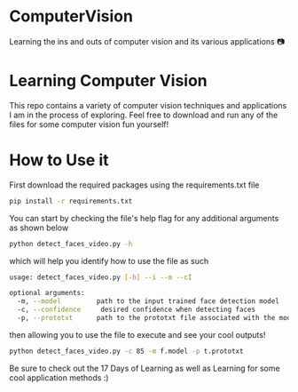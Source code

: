 # ComputerVision
Learning the ins and outs of computer vision and its various applications 📷

# Learning Computer Vision
This repo contains a variety of computer vision techniques and applications I am in the process of exploring. Feel free to download and run any of the files for some computer vision fun yourself!

# How to Use it
First download the required packages using the requirements.txt file
```bash
pip install -r requirements.txt
```

You can start by checking the file's help flag for any additional arguments as shown below

```bash
python detect_faces_video.py -h
```
which will help you identify how to use the file as such
```bash
usage: detect_faces_video.py [-h] --i --m --cI

optional arguments:
  -m, --model         path to the input trained face detection model
  -c, --confidence     desired confidence when detecting faces
  -p, --prototxt      path to the prototxt file associated with the model
```

then allowing you to use the file to execute and see your cool outputs!
```bash
python detect_faces_video.py -c 85 -m f.model -p t.prototxt
```

Be sure to check out the 17 Days of Learning as well as Learning for some cool application methods :)



